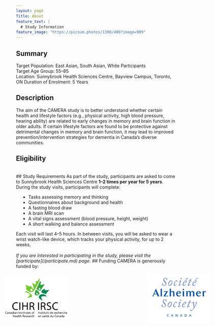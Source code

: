 ```yaml
---
layout: page
Title: About
feature_text: |
  # Study Information
feature_image: "https://picsum.photos/1300/400?image=989"
---
```

## Summary
Target Population: East Asian, South Asian, White Participants<br/>
Target Age Group: 55–85<br/>
Location: Sunnybrook Health Sciences Centre, Bayview Campus, Toronto, ON
Duration of Enrolment: 5 Years
<br/>
## Description
The aim of the CAMERA study is to better understand whether certain health and lifestyle factors (e.g., physical activity, 
high blood pressure, hearing ability) are related to early changes in memory and brain function in older adults. If certain 
lifestyle factors are found to be protective against detrimental changes in memory and brain function, it may lead to 
improved prevention/intervention strategies for dementia in Canada’s diverse communities. 
<br/>
## Eligibility

<br/>
## Study Requirements
As part of the study, participants are asked to come to Sunnybrook Health Sciences Centre <strong>1–2 times per year for 5 years</strong>. 
During the study visits, participants will complete:
<ul class="" style="margin-left:15px">
  <li>Tasks assessing memory and thinking</li>
  <li>Questionnaires about background and health</li>
  <li>A fasting blood draw</li>
  <li>A brain MRI scan</li>
  <li>A vital signs assessment (blood pressure, height, weight)</li>
  <li>A short walking and balance assessment</li>
</ul>
Each visit will last 4–5 hours. In between visits, you will be asked to wear a wrist watch-like device, which tracks your
physical activity, for up to 2 weeks.
<br/><br/>
<em>If you are interested in participating in the study, please visit the [participate](/participate.md) page.</em>
## Funding
CAMERA is generously funded by:
<br/>
<ul class="" style="display: flex; align-items: center; justify-content: center;">
  <img src="/assets/funding/cihr_logo.jpg" width="200" hspace="150">
  <img src="/assets/funding/as_logo.jpg" width="200" hspace="100">
</ul>